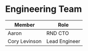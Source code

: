 # Engineering Team

| Member | Role |
|---|---|
| Aaron | RND CTO |
| Cory Levinson | Lead Engineer |
